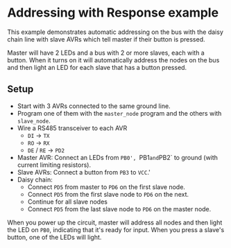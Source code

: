 # Addressing with Response example

This example demonstrates automatic addressing on the bus with the daisy
chain line with slave AVRs which tell master if their button is pressed.

Master will have 2 LEDs and a bus with 2 or more slaves, each with a button.
When it turns on it will automatically address the nodes on the bus and then
light an LED for each slave that has a button pressed.

## Setup

 * Start with 3 AVRs connected to the same ground line.
 * Program one of them with the `master_node` program and the others with `slave_node`.
 * Wire a RS485 transceiver to each AVR
   * `DI` -> `TX`
   * `RO` -> `RX`
   * `DE` / `RE` -> `PD2`
 * Master AVR: Connect an LEDs from `PB0', `PB1` and `PB2` to ground (with current limiting resistors).
 * Slave AVRs: Connect a button from `PB3` to `VCC`.'
 * Daisy chain:
   * Connect `PD5` from master to `PD6` on the first slave node.
   * Connect `PD5` from the first slave node to `PD6` on the next.
   * Continue for all slave nodes
   * Connect `PD5` from the last slave node to `PD6` on the master node.

When you power up the circuit, master will address all nodes and then light the LED on `PB0`, indicating
that it's ready for input. When you press a slave's button, one of the LEDs will light.
